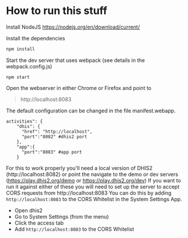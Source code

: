 # How to run this stuff

Install NodeJS
https://nodejs.org/en/download/current/

Install the dependencies
```bash
npm install
```

Start the dev server that uses webpack (see details in the webpack.config.js)
```
npm start
```

Open the webserver in either Chrome or Firefox and point to
> http://localhost:8083

The default configuration can be changed in the file manifest.webapp.

```
activities": {
    "dhis": {
      "href": "http://localhost",
      "port":"8082" #dhis2 port
    },
    "app":{
	  "port":"8083" #app port
    }
```
For this to work properly you'll need a local version of DHIS2 (http://localhost:8082) or point the navigate to the demo or dev servers (https://play.dhis2.org/demo or https://play.dhis2.org/dev)
If you want to run it against either of these you will need to set up the server to accept CORS requests from http://localhost:8083
You can do this by adding `http://localhost:8083` to the CORS Whitelist in the System Settings App.

- Open dhis2
- Go to System Settings (from the menu)
- Click the access tab
- Add `http://localhost:8083` to the CORS Whitelist
